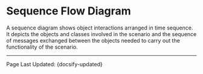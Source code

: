# Sequence Flow Diagram

A sequence diagram shows object interactions arranged in time sequence. It depicts the objects and classes involved in the scenario and the sequence of messages exchanged between the objects needed to carry out the functionality of the scenario.


<!-- Do not edit -->
<hr/>
<footer>
<span>Page Last Updated: {docsify-updated}</span>
</footer>
